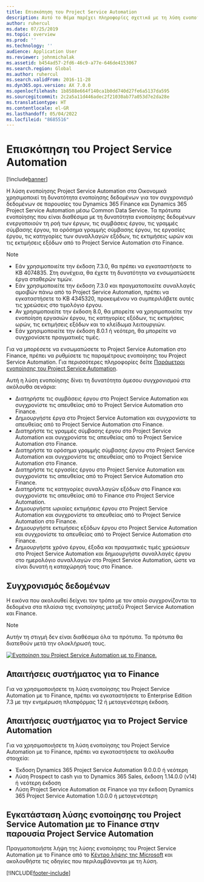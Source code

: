 ```yaml
---
title: Επισκόπηση του Project Service Automation
description: Αυτό το θέμα παρέχει πληροφορίες σχετικά με τη λύση ενοποίησης Dynamics 365 Project Service Automation  στο Dynamics 365 Finance.
author: ruhercul
ms.date: 07/25/2019
ms.topic: overview
ms.prod: ''
ms.technology: ''
audience: Application User
ms.reviewer: johnmichalak
ms.assetid: b454ad57-2fd6-46c9-a77e-646de4153067
ms.search.region: Global
ms.author: ruhercul
ms.search.validFrom: 2016-11-28
ms.dyn365.ops.version: AX 7.0.0
ms.openlocfilehash: 1b8588e664f140ca1b0dd740d27fe6a5137da595
ms.sourcegitcommit: 2c2a5a11d446adec2f21030ab77a053d7e2da28e
ms.translationtype: HT
ms.contentlocale: el-GR
ms.lasthandoff: 05/04/2022
ms.locfileid: "8685516"
---
```

# <a name="project-service-automation-overview"></a>Επισκόπηση του Project Service Automation

[!include[banner](../includes/banner.md)]


Η λύση ενοποίησης Project Service Automation στα Οικονομικά χρησιμοποιεί τη δυνατότητα ενοποίησης δεδομένων για τον συγχρονισμό δεδομένων σε παρουσίες του Dynamics 365 Finance και Dynamics 365 Project Service Automation μέσω Common Data Service. Τα πρότυπα ενοποίησης που είναι διαθέσιμα με τη δυνατότητα ενοποίησης δεδομένων ενεργοποιούν τη ροή των έργων, τις συμβάσεις έργου, τις γραμμές σύμβασης έργου, τα ορόσημα γραμμής σύμβασης έργου, τις εργασίες έργου, τις κατηγορίες των συναλλαγών εξόδων, τις εκτιμήσεις ωρών και τις εκτιμήσεις εξόδων από το Project Service Automation στο Finance.

> [!NOTE]
> - Εάν χρησιμοποιείτε την έκδοση 7.3.0, θα πρέπει να εγκαταστήσετε το KB 4074835. Στη συνέχεια, θα έχετε τη δυνατότητα να ενσωματώσετε έργα σταθερών τιμών.
> - Εάν χρησιμοποιείτε την έκδοση 7.3.0 και πραγματοποιείτε συναλλαγές αμοιβών πάνω από το Project Service Automation, πρέπει να εγκαταστήσετε το KB 4345320, προκειμένου να συμπεριλάβετε αυτές τις χρεώσεις στο τιμολόγιο έργου.
> - Αν χρησιμοποιείτε την έκδοση 8.0, θα μπορείτε να χρησιμοποιείτε την ενοποίηση εργασιών έργου, τις κατηγορίες εξόδων, τις εκτιμήσεις ωρών, τις εκτιμήσεις εξόδων και το κλείδωμα λειτουργιών.
> - Εάν χρησιμοποιείτε την έκδοση 8.0.1 ή νεότερη, θα μπορείτε να συγχρονίσετε πραγματικές τιμές.

Για να μπορέσετε να ενσωματώσετε το Project Service Automation στο Finance, πρέπει να ρυθμίσετε τις παραμέτρους ενοποίησης του Project Service Automation. Για περισσότερες πληροφορίες δείτε [Παράμετροι ενοποίησης του Project Service Automation](PSA-parameters.md).

Αυτή η λύση ενοποίησης δίνει τη δυνατότητα άμεσου συγχρονισμού στα ακόλουθα σενάρια:

- Διατηρήστε τις συμβάσεις έργου στο Project Service Automation και συγχρονίστε τις απευθείας από το Project Service Automation στο Finance.
- Δημιουργήστε έργα στο Project Service Automation και συγχρονίστε τα απευθείας από το Project Service Automation στο Finance.
- Διατηρήστε τις γραμμές σύμβασης έργου στο Project Service Automation και συγχρονίστε τις απευθείας από το Project Service Automation στο Finance.
- Διατηρήστε τα ορόσημα γραμμής σύμβασης έργου στο Project Service Automation και συγχρονίστε τις απευθείας από το Project Service Automation στο Finance.
- Διατηρήστε τις εργασίες έργου στο Project Service Automation και συγχρονίστε τις απευθείας από το Project Service Automation στο Finance.
- Διατηρήστε τις κατηγορίες συναλλαγών εξόδων στο Finance και συγχρονίστε τις απευθείας από το Finance στο Project Service Automation.
- Δημιουργήστε ωριαίες εκτιμήσεις έργου στο Project Service Automation και συγχρονίστε τα απευθείας από το Project Service Automation στο Finance.
- Δημιουργήστε εκτιμήσεις εξόδων έργου στο Project Service Automation και συγχρονίστε τα απευθείας από το Project Service Automation στο Finance.
- Δημιουργήστε χρόνο έργου, έξοδα και πραγματικές τιμές χρεώσεων στο Project Service Automation και δημιουργήστε συναλλαγές έργου στο ημερολόγιο συναλλαγών στο Project Service Automation, ώστε να είναι δυνατή η καταχώρησή τους στο Finance.

## <a name="data-synchronization"></a>Συγχρονισμός δεδομένων

Η εικόνα που ακολουθεί δείχνει τον τρόπο με τον οποίο συγχρονίζονται τα δεδομένα στα πλαίσια της ενοποίησης μεταξύ Project Service Automation και Finance.

> [!NOTE]
> Αυτήν τη στιγμή δεν είναι διαθέσιμα όλα τα πρότυπα. Τα πρότυπα θα διατεθούν μετά την ολοκλήρωσή τους.

[![Ενοποίηση του Project Service Automation με το Finance.](./media/PSA-integration.png)](./media/PSA-integration.png)

## <a name="system-requirements-for-finance"></a>Απαιτήσεις συστήματος για το Finance

Για να χρησιμοποιήσετε τη λύση ενοποίησης του Project Service Automation με το Finance, πρέπει να εγκαταστήσετε το Enterprise Edition 7.3 με την ενημέρωση πλατφόρμας 12 ή μεταγενέστερη έκδοση.

## <a name="system-requirements-for-project-service-automation"></a>Απαιτήσεις συστήματος για το Project Service Automation

Για να χρησιμοποιήσετε τη λύση ενοποίησης του Project Service Automation με το Finance, πρέπει να εγκαταστήσετε τα ακόλουθα στοιχεία:

- Έκδοση Dynamics 365 Project Service Automation 9.0.0.0 ή νεότερη
- Λύση Prospect to cash για το Dynamics 365 Sales, έκδοση 1.14.0.0 (v14) ή νεότερη έκδοση
- Λύση Project Service Automation σε Finance για την έκδοση Dynamics 365 Project Service Automation 1.0.0.0 ή μεταγενέστερη

## <a name="install-the-project-service-automation-to-finance-integration-solution-in-your-project-service-automation-instance"></a>Εγκατάσταση λύσης ενοποίησης του Project Service Automation με το Finance στην παρουσία Project Service Automation

Πραγματοποιήστε λήψη της λύσης ενοποίησης του Project Service Automation με το Finance από το [Κέντρο λήψης της Microsoft](https://www.microsoft.com/download/details.aspx?id=57016) και ακολουθήστε τις οδηγίες που περιλαμβάνονται με τη λύση.


[!INCLUDE[footer-include](../includes/footer-banner.md)]